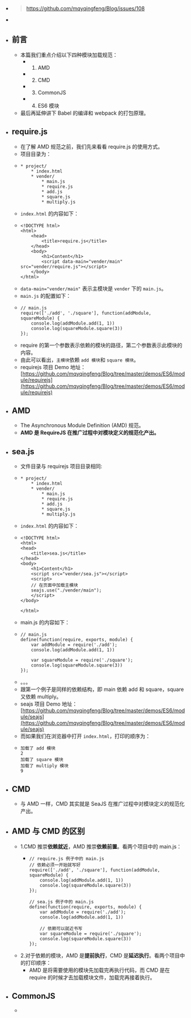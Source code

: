 - > https://github.com/mqyqingfeng/Blog/issues/108
-
- ## 前言
	- 本篇我们重点介绍以下四种模块加载规范：
		- 1. AMD
		- 2. CMD
		- 3. CommonJS
		- 4. ES6 模块
	- 最后再延伸讲下 Babel 的编译和 webpack 的打包原理。
- ## require.js
	- 在了解 AMD 规范之前，我们先来看看 require.js 的使用方式。
	- 项目目录为：
	- ```
	  * project/
	      * index.html
	      * vender/
	          * main.js
	          * require.js
	          * add.js
	          * square.js
	          * multiply.js
	  ```
	- `index.html` 的内容如下：
	- ```
	  <!DOCTYPE html>
	  <html>
	      <head>
	          <title>require.js</title>
	      </head>
	      <body>
	          <h1>Content</h1>
	          <script data-main="vender/main" src="vender/require.js"></script>
	      </body>
	  </html>
	  ```
	- `data-main="vender/main"` 表示主模块是 `vender` 下的 `main.js`。
	- `main.js` 的配置如下：
	- ```
	  // main.js
	  require(['./add', './square'], function(addModule, squareModule) {
	      console.log(addModule.add(1, 1))
	      console.log(squareModule.square(3))
	  });
	  ```
	- require 的第一个参数表示依赖的模块的路径，第二个参数表示此模块的内容。
	- 由此可以看出，`主模块`依赖 `add 模块`和 `square 模块`。
	- requirejs 项目 Demo 地址：[https://github.com/mqyqingfeng/Blog/tree/master/demos/ES6/module/requirejs](https://github.com/mqyqingfeng/Blog/tree/master/demos/ES6/module/requirejs)
- ## AMD
	- The Asynchronous Module Definition (AMD) 规范。
	- **AMD 是 RequireJS 在推广过程中对模块定义的规范化产出。**
- ## sea.js
	- 文件目录与 requirejs 项目目录相同:
	- ```
	  * project/
	      * index.html
	      * vender/
	          * main.js
	          * require.js
	          * add.js
	          * square.js
	          * multiply.js
	  ```
	- `index.html` 的内容如下：
	- ```
	  <!DOCTYPE html>
	  <html>
	  <head>
	      <title>sea.js</title>
	  </head>
	  <body>
	      <h1>Content</h1>
	      <script src="vender/sea.js"></script>
	      <script>
	      // 在页面中加载主模块
	      seajs.use("./vender/main");
	      </script>
	  </body>
	  
	  </html>
	  ```
	- main.js 的内容如下：
	- ```
	  // main.js
	  define(function(require, exports, module) {
	      var addModule = require('./add');
	      console.log(addModule.add(1, 1))
	  
	      var squareModule = require('./square');
	      console.log(squareModule.square(3))
	  });
	  ```
	- 。。。
	- 跟第一个例子是同样的依赖结构，即 main 依赖 add 和 square，square 又依赖 multiply。
	- seajs 项目 Demo 地址：[https://github.com/mqyqingfeng/Blog/tree/master/demos/ES6/module/seajs](https://github.com/mqyqingfeng/Blog/tree/master/demos/ES6/module/seajs)
	- 而如果我们在浏览器中打开 `index.html`，打印的顺序为：
	- ```
	  加载了 add 模块
	  2
	  加载了 square 模块
	  加载了 multiply 模块
	  9
	  ```
- ## CMD
	- 与 AMD 一样，CMD 其实就是 SeaJS 在推广过程中对模块定义的规范化产出。
- ## AMD 与 CMD 的区别
	- 1.CMD 推崇**依赖就近**，AMD 推崇**依赖前置**。看两个项目中的 main.js：
		- ```
		  // require.js 例子中的 main.js
		  // 依赖必须一开始就写好
		  require(['./add', './square'], function(addModule, squareModule) {
		      console.log(addModule.add(1, 1))
		      console.log(squareModule.square(3))
		  });
		  
		  // sea.js 例子中的 main.js
		  define(function(require, exports, module) {
		      var addModule = require('./add');
		      console.log(addModule.add(1, 1))
		  
		      // 依赖可以就近书写
		      var squareModule = require('./square');
		      console.log(squareModule.square(3))
		  });
		  ```
	- 2.对于依赖的模块，AMD 是**提前执行**，CMD 是**延迟执行**。看两个项目中的打印顺序：
		- AMD 是将需要使用的模块先加载完再执行代码，而 CMD 是在 require 的时候才去加载模块文件，加载完再接着执行。
- ## CommonJS
	-
